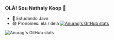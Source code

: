 ### OLÁ! Sou Nathaly Koop 👋

- 🌱 Estudando Java 
- 😄 Pronomes: ela / dela
[![Anurag's GitHub stats](https://github-readme-stats.vercel.app/api?NathalyKoop=anuraghazra)](https://github.com/anuraghazra/github-readme-stats)

![Anurag's GitHub stats](https://github-readme-stats.vercel.app/api?username=anuraghazra&show_icons=true&theme=radical)
